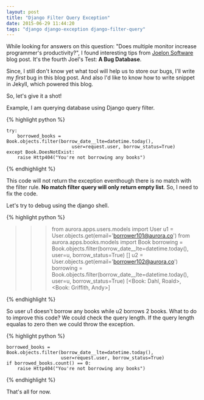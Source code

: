 ```yaml
---
layout: post
title: "Django Filter Query Exception"
date: 2015-06-29 11:44:20
tags: "django django-exception django-filter-query"
---
```


While looking for answers on this question: "Does multiple monitor increase
programmer's productivity?", I found interesting tips from
[Joelon Software](http://www.joelonsoftware.com/articles/fog0000000043.html)
blog post. It's the fourth Joel's Test: **A Bug Database**. 

Since, I still don't know yet what tool will help us to store our bugs, I'll
write my _first_ bug in this blog post. And also I'd like to know how to write
snippet in Jekyll, which powered this blog. 

So, let's give it a shot! 

Example, I am querying database using Django query filter. 

{% highlight python %}

	try:
		borrowed_books = Book.objects.filter(borrow_date__lte=datetime.today(),
							user=request.user, borrow_status=True)
	except Book.DoesNotExist:
		raise Http404("You're not borrowing any books")

{% endhighlight %}

This code will not return the exception eventhough there is no match with the
filter rule. **No match filter query will only return empty list**. So, I need to
fix the code. 

Let's try to debug using the django shell.

{% highlight python %}

>>> from aurora.apps.users.models import User
>>> u1 = User.objects.get(email='borrower101@aurora.co')
>>> from aurora.apps.books.models import Book
>>> borrowing = Book.objects.filter(borrow_date__lte=datetime.today(), user=u,
				borrow_status=True)
[]
>>> u2 = User.objects.get(email='borrower102@aurora.co')
>>> borrowing = Book.objects.filter(borrow_date__lte=datetime.today(), user=u,
				borrow_status=True)
[<Book: Dahl, Roald>, <Book: Griffith, Andy>]

{% endhighlight %}

So user u1 doesn't borrow any books while u2 borrows 2 books. What to do to
improve this code? We could check the query length. If the query length equalas
to zero then we could throw the exception. 

{% highlight python %}

	borrowed_books = Book.objects.filter(borrow_date__lte=datetime.today(),
						user=request.user, borrow_status=True)
	if borrowed_books.count() == 0:		
		raise Http404("You're not borrowing any books")

{% endhighlight %}

That's all for now. 


